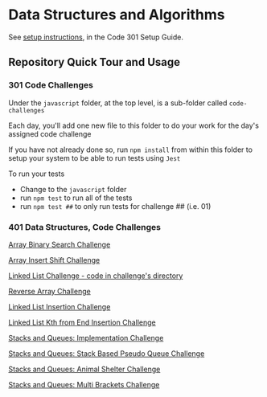 # Data Structures and Algorithms

See [setup instructions](https://codefellows.github.io/setup-guide/code-301/3-code-challenges), in the Code 301 Setup Guide.

## Repository Quick Tour and Usage

### 301 Code Challenges

Under the `javascript` folder, at the top level, is a sub-folder called `code-challenges`

Each day, you'll add one new file to this folder to do your work for the day's assigned code challenge

If you have not already done so, run `npm install` from within this folder to setup your system to be able to run tests using `Jest`

To run your tests

- Change to the `javascript` folder
- run `npm test` to run all of the tests
- run `npm test ##` to only run tests for challenge ## (i.e. 01)

### 401 Data Structures, Code Challenges

[Array Binary Search Challenge](./javascript/code-challenges/array-binary-search/README.md)

[Array Insert Shift Challenge](./javascript/code-challenges/array-insert-shift/README.md)

[Linked List Challenge - code in challenge's directory](./javascript/code-challenges/linked-list/README.md)

[Reverse Array Challenge](./javascript/code-challenges/reverse-array/README.md)

[Linked List Insertion Challenge](./javascript/code-challenges/linked-list-insertions/README.md)

[Linked List Kth from End Insertion Challenge](./javascript/code-challenges/linked-list-kth/README.md)

[Stacks and Queues: Implementation Challenge]('./javascript/code-challenges/stack-and-queue/README.md)

[Stacks and Queues: Stack Based Pseudo Queue Challenge]('./javascript/code-challenges/stack-pseudo-queue/README.md)

[Stacks and Queues: Animal Shelter Challenge]('./javascript/code-challenges/stack-queue-animal-shelter/README.md)

[Stacks and Queues: Multi Brackets Challenge]('./javascript/code-challenges/stack-queue-brackets/README.md)